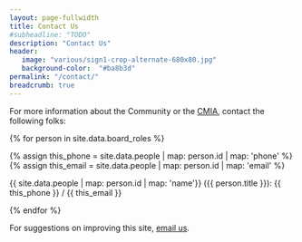 ```yaml
---
layout: page-fullwidth
title: Contact Us
#subheadline: "TODO"
description: "Contact Us"
header:
   image: "various/sign1-crop-alternate-680x80.jpg"
   background-color:  "#ba8b3d"
permalink: "/contact/"
breadcrumb: true
---
```


For more information about the Community or the <a href="/cmia">CMIA</a>, contact the following folks:

{% for person in site.data.board_roles %}

  {% assign this_phone = site.data.people | map: person.id | map: 'phone' %}
  {% assign this_email = site.data.people | map: person.id | map: 'email' %}

  {{ site.data.people | map: person.id | map: 'name'}} ({{ person.title }}):  {{ this_phone }} / {{ this_email }}
  
{% endfor %}


For suggestions on improving this site, <a href="mailto:carrolltonmanorweb@gmail.com">email us</a>.